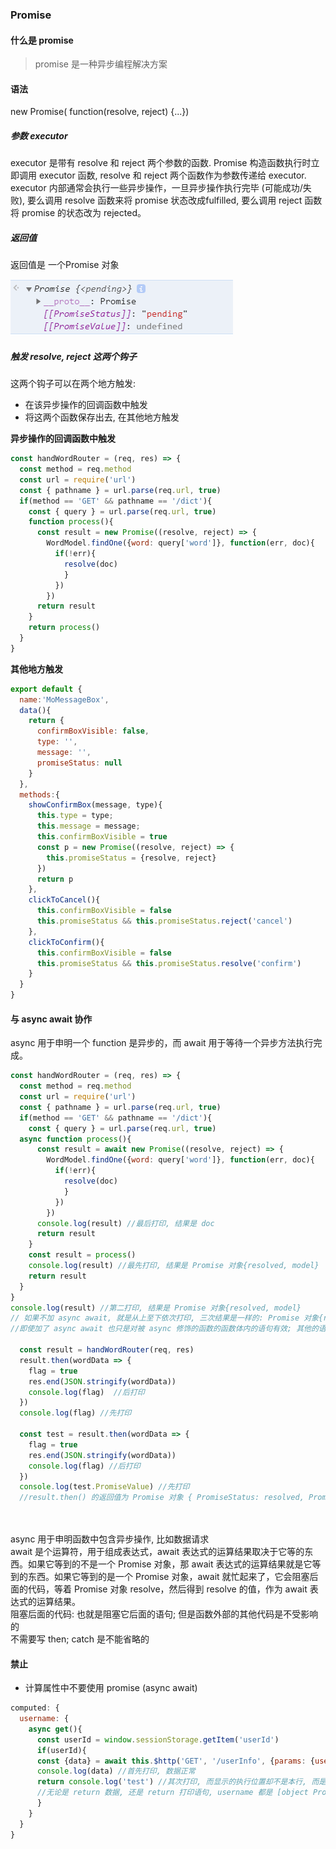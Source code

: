 ### Promise

#### 什么是 promise
>promise 是一种异步编程解决方案  

#### 语法
new Promise( function(resolve, reject) {...})  
##### 参数 executor 
executor 是带有 resolve 和 reject 两个参数的函数. Promise 构造函数执行时立即调用 executor 函数, resolve 和 reject 两个函数作为参数传递给 executor. executor 内部通常会执行一些异步操作，一旦异步操作执行完毕 (可能成功/失败), 要么调用 resolve 函数来将 promise 状态改成fulfilled, 要么调用 reject 函数将 promise 的状态改为 rejected。

##### 返回值
返回值是 一个Promise 对象

![](./img/promise1.png)


##### 触发 resolve, reject 这两个钩子
这两个钩子可以在两个地方触发:
- 在该异步操作的回调函数中触发
- 将这两个函数保存出去, 在其他地方触发

**异步操作的回调函数中触发**
```js
const handWordRouter = (req, res) => {  
  const method = req.method
  const url = require('url') 
  const { pathname } = url.parse(req.url, true)
  if(method == 'GET' && pathname == '/dict'){     
    const { query } = url.parse(req.url, true)  
    function process(){
      const result = new Promise((resolve, reject) => {
        WordModel.findOne({word: query['word']}, function(err, doc){
          if(!err){
            resolve(doc)          
            }
          })  
        })     
      return result
    }
    return process() 
  }
}
```

**其他地方触发**
```js
export default {
  name:'MoMessageBox', 
  data(){
    return {
      confirmBoxVisible: false,
      type: '',
      message: '',      
      promiseStatus: null
    }
  },
  methods:{
    showConfirmBox(message, type){
      this.type = type;
      this.message = message;
      this.confirmBoxVisible = true
      const p = new Promise((resolve, reject) => {     
        this.promiseStatus = {resolve, reject}        
      })  
      return p
    },
    clickToCancel(){      
      this.confirmBoxVisible = false
      this.promiseStatus && this.promiseStatus.reject('cancel')
    },
    clickToConfirm(){       
      this.confirmBoxVisible = false    
      this.promiseStatus && this.promiseStatus.resolve('confirm')
    }
  }
}
```

#### 与 async await 协作
async 用于申明一个 function 是异步的，而 await 用于等待一个异步方法执行完成。
```js
const handWordRouter = (req, res) => {  
  const method = req.method
  const url = require('url') 
  const { pathname } = url.parse(req.url, true)
  if(method == 'GET' && pathname == '/dict'){     
    const { query } = url.parse(req.url, true)  
  async function process(){
      const result = await new Promise((resolve, reject) => {
        WordModel.findOne({word: query['word']}, function(err, doc){
          if(!err){
            resolve(doc)          
            }
          })  
        })      
      console.log(result) //最后打印, 结果是 doc
      return result
    }    
    const result = process()
    console.log(result) //最先打印, 结果是 Promise 对象{resolved, model}
    return result
  }
}
console.log(result) //第二打印, 结果是 Promise 对象{resolved, model}
// 如果不加 async await, 就是从上至下依次打印, 三次结果是一样的: Promise 对象{resolved, model};
//即使加了 async await 也只是对被 async 修饰的函数的函数体内的语句有效; 其他的语句不会等

  const result = handWordRouter(req, res)
  result.then(wordData => {
    flag = true
    res.end(JSON.stringify(wordData))
    console.log(flag)  //后打印
  })   
  console.log(flag) //先打印

  const test = result.then(wordData => {
    flag = true
    res.end(JSON.stringify(wordData))
    console.log(flag) //后打印
  })   
  console.log(test.PromiseValue) //先打印
  //result.then() 的返回值为 Promise 对象 { PromiseStatus: resolved, PromiseValue: undefined }; 返回值立刻就可以拿到了, 参数函数体中的语句还未执行

 
```

async 用于申明函数中包含异步操作, 比如数据请求  
await 是个运算符，用于组成表达式，await 表达式的运算结果取决于它等的东西。如果它等到的不是一个 Promise 对象，那 await 表达式的运算结果就是它等到的东西。如果它等到的是一个 Promise 对象，await 就忙起来了，它会阻塞后面的代码，等着 Promise 对象 resolve，然后得到 resolve 的值，作为 await 表达式的运算结果。  
阻塞后面的代码: 也就是阻塞它后面的语句; 但是函数外部的其他代码是不受影响的  
不需要写 then; catch 是不能省略的

#### 禁止
- 计算属性中不要使用 promise (async await)
```js
computed: {
  username: {
    async get(){      
      const userId = window.sessionStorage.getItem('userId')
      if(userId){        
      const {data} = await this.$http('GET', '/userInfo', {params: {userId: userId}})
      console.log(data) //首先打印, 数据正常    
      return console.log('test') //其次打印, 而显示的执行位置却不是本行, 而是 async 所在的那一行
      //无论是 return 数据, 还是 return 打印语句, username 都是 [object Promise]
      }
    }
  }
}

```